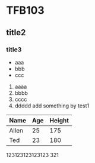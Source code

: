 # TFB103
## title2
### title3
- aaa
- bbb
- ccc
1. aaaa
2. bbbb
3. cccc
4. ddddd add something by test1

Name|Age|Height
----|---|----
Allen|25|175
Ted|23|180
123123123123123
321
